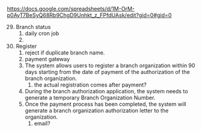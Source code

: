 https://docs.google.com/spreadsheets/d/1M-OrM-p0AyT7BeSyQ68Rb9ChgD9Unhkt_z_FPfdUAsk/edit?gid=0#gid=0

29. Branch status
	1. daily cron job
	2. 
30. Register
	1. reject if duplicate branch name.
	2. payment gateway
	3. The system allows users to register a branch organization within 90 days starting from the date of payment of the authorization of the branch organization.
		1. the actual registration comes after payment?
	4. During the branch authorization application, the system needs to generate a temporary Branch Organization Number.
	5. Once the payment process has been completed, the system will generate a branch organization authorization letter to the organization.
		1. email?